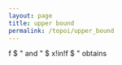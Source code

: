 ```yaml
---
layout: page
title: upper bound
permalink: /topoi/upper_bound
---
```

f $ " and " $ x!in!f $ " obtains

